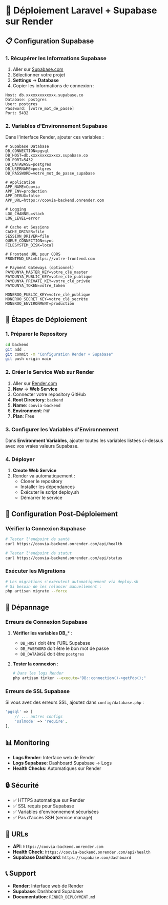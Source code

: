 # 🚀 Déploiement Laravel + Supabase sur Render

## 📋 Configuration Supabase

### 1. Récupérer les Informations Supabase

1. Aller sur [Supabase.com](https://supabase.com)
2. Sélectionner votre projet
3. **Settings** → **Database**
4. Copier les informations de connexion :

```
Host: db.xxxxxxxxxxxxx.supabase.co
Database: postgres
User: postgres
Password: [votre_mot_de_passe]
Port: 5432
```

### 2. Variables d'Environnement Supabase

Dans l'interface Render, ajouter ces variables :

```
# Supabase Database
DB_CONNECTION=pgsql
DB_HOST=db.xxxxxxxxxxxxx.supabase.co
DB_PORT=5432
DB_DATABASE=postgres
DB_USERNAME=postgres
DB_PASSWORD=votre_mot_de_passe_supabase

# Application
APP_NAME=Coovia
APP_ENV=production
APP_DEBUG=false
APP_URL=https://coovia-backend.onrender.com

# Logging
LOG_CHANNEL=stack
LOG_LEVEL=error

# Cache et Sessions
CACHE_DRIVER=file
SESSION_DRIVER=file
QUEUE_CONNECTION=sync
FILESYSTEM_DISK=local

# Frontend URL pour CORS
FRONTEND_URL=https://votre-frontend.com

# Payment Gateways (optionnel)
PAYDUNYA_MASTER_KEY=votre_clé_master
PAYDUNYA_PUBLIC_KEY=votre_clé_publique
PAYDUNYA_PRIVATE_KEY=votre_clé_privée
PAYDUNYA_TOKEN=votre_token

MONEROO_PUBLIC_KEY=votre_clé_publique
MONEROO_SECRET_KEY=votre_clé_secrète
MONEROO_ENVIRONMENT=production
```

## 🎯 Étapes de Déploiement

### 1. Préparer le Repository
```bash
cd backend
git add .
git commit -m "Configuration Render + Supabase"
git push origin main
```

### 2. Créer le Service Web sur Render

1. Aller sur [Render.com](https://render.com)
2. **New** → **Web Service**
3. Connecter votre repository GitHub
4. **Root Directory**: `backend`
5. **Name**: `coovia-backend`
6. **Environment**: `PHP`
7. **Plan**: Free

### 3. Configurer les Variables d'Environnement

Dans **Environment Variables**, ajouter toutes les variables listées ci-dessus avec vos vraies valeurs Supabase.

### 4. Déployer

1. **Create Web Service**
2. Render va automatiquement :
   - Cloner le repository
   - Installer les dépendances
   - Exécuter le script deploy.sh
   - Démarrer le service

## 🔧 Configuration Post-Déploiement

### Vérifier la Connexion Supabase
```bash
# Tester l'endpoint de santé
curl https://coovia-backend.onrender.com/api/health

# Tester l'endpoint de statut
curl https://coovia-backend.onrender.com/api/status
```

### Exécuter les Migrations
```bash
# Les migrations s'exécutent automatiquement via deploy.sh
# Si besoin de les relancer manuellement :
php artisan migrate --force
```

## 🚨 Dépannage

### Erreurs de Connexion Supabase

1. **Vérifier les variables DB_*** :
   - `DB_HOST` doit être l'URL Supabase
   - `DB_PASSWORD` doit être le bon mot de passe
   - `DB_DATABASE` doit être `postgres`

2. **Tester la connexion** :
   ```bash
   # Dans les logs Render
   php artisan tinker --execute="DB::connection()->getPdo();"
   ```

### Erreurs de SSL Supabase

Si vous avez des erreurs SSL, ajoutez dans `config/database.php` :
```php
'pgsql' => [
    // ... autres configs
    'sslmode' => 'require',
],
```

## 📊 Monitoring

- **Logs Render**: Interface web de Render
- **Logs Supabase**: Dashboard Supabase → Logs
- **Health Checks**: Automatiques sur Render

## 🔒 Sécurité

- ✅ HTTPS automatique sur Render
- ✅ SSL requis pour Supabase
- ✅ Variables d'environnement sécurisées
- ✅ Pas d'accès SSH (service managé)

## 🎉 URLs

- **API**: `https://coovia-backend.onrender.com`
- **Health Check**: `https://coovia-backend.onrender.com/api/health`
- **Supabase Dashboard**: `https://supabase.com/dashboard`

## 📞 Support

- **Render**: Interface web de Render
- **Supabase**: Dashboard Supabase
- **Documentation**: `RENDER_DEPLOYMENT.md`

